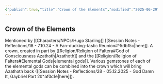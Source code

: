 ```yaml
---
{"publish":true,"title":"Crown of the Elements","modified":"2025-06-29T13:46:48.938-07:00","cssclasses":""}
---
```




## Crown of the Elements

Mentioned by [[Characters/NPCs/Hugo Starling]] [[Session Notes - Reflections/18 - 7.10.24 - A Fan-ducking-tastic Reunion#^5dbf5c\|here]].
A crown, created in part by [[Religion/Religion of Faltera#God of Consciousness Azathoth\|Azathoth]] and the [[Religion/Religion of Faltera#Elemental Gods\|elemental gods]].
Various gemstones of each of the elemental gods can be combined into the crown which will bring Azathoth back ([[Session Notes - Reflections/28 - 05.12.2025 - God Damn It, Gaybriel Part 2#^af0c1e\|here]]).
